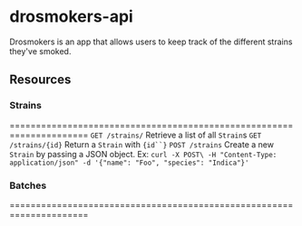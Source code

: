 # drosmokers-api
Drosmokers is an app that allows users to keep track of the different strains they've smoked.

## Resources

### Strains
=====================================================================
`GET /strains/`         Retrieve a list of all `Strain`s
`GET /strains/{id}`     Return a `Strain` with `{id``}`
`POST /strains`         Create a new `Strain` by passing
                      a JSON object. Ex:
                        `curl -X POST\
                        -H "Content-Type: application/json"
                        -d '{"name": "Foo", "species": "Indica"}'`


### Batches
=====================================================================
